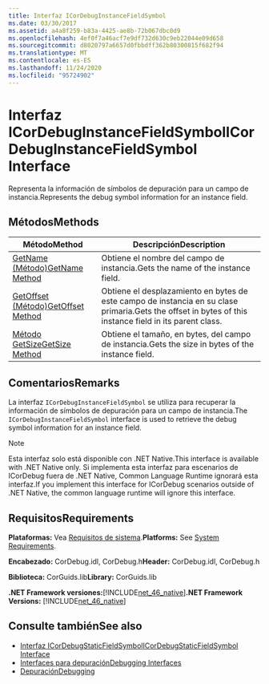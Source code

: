 ```yaml
---
title: Interfaz ICorDebugInstanceFieldSymbol
ms.date: 03/30/2017
ms.assetid: a4a8f259-b83a-4425-ae8b-72b067dbc0d9
ms.openlocfilehash: 4ef0f7a46acf7e9df732d630c9eb22044e09d658
ms.sourcegitcommit: d8020797a6657d0fbbdff362b80300815f682f94
ms.translationtype: MT
ms.contentlocale: es-ES
ms.lasthandoff: 11/24/2020
ms.locfileid: "95724902"
---
```

# <a name="icordebuginstancefieldsymbol-interface"></a><span data-ttu-id="34271-102">Interfaz ICorDebugInstanceFieldSymbol</span><span class="sxs-lookup"><span data-stu-id="34271-102">ICorDebugInstanceFieldSymbol Interface</span></span>

<span data-ttu-id="34271-103">Representa la información de símbolos de depuración para un campo de instancia.</span><span class="sxs-lookup"><span data-stu-id="34271-103">Represents the debug symbol information for an instance field.</span></span>  
  
## <a name="methods"></a><span data-ttu-id="34271-104">Métodos</span><span class="sxs-lookup"><span data-stu-id="34271-104">Methods</span></span>  
  
|<span data-ttu-id="34271-105">Método</span><span class="sxs-lookup"><span data-stu-id="34271-105">Method</span></span>|<span data-ttu-id="34271-106">Descripción</span><span class="sxs-lookup"><span data-stu-id="34271-106">Description</span></span>|  
|------------|-----------------|  
|[<span data-ttu-id="34271-107">GetName (Método)</span><span class="sxs-lookup"><span data-stu-id="34271-107">GetName Method</span></span>](icordebuginstancefieldsymbol-getname-method.md)|<span data-ttu-id="34271-108">Obtiene el nombre del campo de instancia.</span><span class="sxs-lookup"><span data-stu-id="34271-108">Gets the name of the instance field.</span></span>|  
|[<span data-ttu-id="34271-109">GetOffset (Método)</span><span class="sxs-lookup"><span data-stu-id="34271-109">GetOffset Method</span></span>](icordebuginstancefieldsymbol-getoffset-method.md)|<span data-ttu-id="34271-110">Obtiene el desplazamiento en bytes de este campo de instancia en su clase primaria.</span><span class="sxs-lookup"><span data-stu-id="34271-110">Gets the offset in bytes of this instance field in its parent class.</span></span>|  
|[<span data-ttu-id="34271-111">Método GetSize</span><span class="sxs-lookup"><span data-stu-id="34271-111">GetSize Method</span></span>](icordebuginstancefieldsymbol-getsize-method.md)|<span data-ttu-id="34271-112">Obtiene el tamaño, en bytes, del campo de instancia.</span><span class="sxs-lookup"><span data-stu-id="34271-112">Gets the size in bytes of the instance field.</span></span>|  
  
## <a name="remarks"></a><span data-ttu-id="34271-113">Comentarios</span><span class="sxs-lookup"><span data-stu-id="34271-113">Remarks</span></span>  

 <span data-ttu-id="34271-114">La interfaz `ICorDebugInstanceFieldSymbol` se utiliza para recuperar la información de símbolos de depuración para un campo de instancia.</span><span class="sxs-lookup"><span data-stu-id="34271-114">The `ICorDebugInstanceFieldSymbol` interface is used to retrieve the debug symbol information for an instance field.</span></span>  
  
> [!NOTE]
> <span data-ttu-id="34271-115">Esta interfaz solo está disponible con .NET Native.</span><span class="sxs-lookup"><span data-stu-id="34271-115">This interface is available with .NET Native only.</span></span> <span data-ttu-id="34271-116">Si implementa esta interfaz para escenarios de ICorDebug fuera de .NET Native, Common Language Runtime ignorará esta interfaz.</span><span class="sxs-lookup"><span data-stu-id="34271-116">If you implement this interface for ICorDebug scenarios outside of .NET Native, the common language runtime will ignore this interface.</span></span>  
  
## <a name="requirements"></a><span data-ttu-id="34271-117">Requisitos</span><span class="sxs-lookup"><span data-stu-id="34271-117">Requirements</span></span>  

 <span data-ttu-id="34271-118">**Plataformas:** Vea [Requisitos de sistema](../../get-started/system-requirements.md).</span><span class="sxs-lookup"><span data-stu-id="34271-118">**Platforms:** See [System Requirements](../../get-started/system-requirements.md).</span></span>  
  
 <span data-ttu-id="34271-119">**Encabezado:** CorDebug.idl, CorDebug.h</span><span class="sxs-lookup"><span data-stu-id="34271-119">**Header:** CorDebug.idl, CorDebug.h</span></span>  
  
 <span data-ttu-id="34271-120">**Biblioteca:** CorGuids.lib</span><span class="sxs-lookup"><span data-stu-id="34271-120">**Library:** CorGuids.lib</span></span>  
  
 <span data-ttu-id="34271-121">**.NET Framework versiones:**[!INCLUDE[net_46_native](../../../../includes/net-46-native-md.md)]</span><span class="sxs-lookup"><span data-stu-id="34271-121">**.NET Framework Versions:** [!INCLUDE[net_46_native](../../../../includes/net-46-native-md.md)]</span></span>  
  
## <a name="see-also"></a><span data-ttu-id="34271-122">Consulte también</span><span class="sxs-lookup"><span data-stu-id="34271-122">See also</span></span>

- [<span data-ttu-id="34271-123">Interfaz ICorDebugStaticFieldSymbol</span><span class="sxs-lookup"><span data-stu-id="34271-123">ICorDebugStaticFieldSymbol Interface</span></span>](icordebugstaticfieldsymbol-interface.md)
- [<span data-ttu-id="34271-124">Interfaces para depuración</span><span class="sxs-lookup"><span data-stu-id="34271-124">Debugging Interfaces</span></span>](debugging-interfaces.md)
- [<span data-ttu-id="34271-125">Depuración</span><span class="sxs-lookup"><span data-stu-id="34271-125">Debugging</span></span>](index.md)
